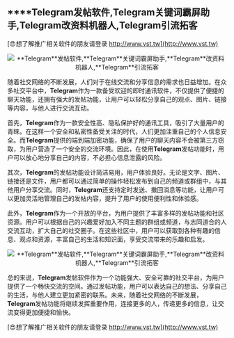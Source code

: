## ****Telegram**发帖软件,**Telegram**关键词霸屏助手,**Telegram**改资料机器人,**Telegram**引流拓客**

[😍想了解推广相关软件的朋友请登录 http://www.vst.tw](http://www.vst.tw)

 <center><img src="https://vst.tw/MP4/tuiguang/png/2.png" alt="**Telegram**发帖软件,**Telegram**关键词霸屏助手,**Telegram**改资料机器人,**Telegram**引流拓客"></center>

随着社交网络的不断发展，人们对于在线交流和分享信息的需求也日益增加。在众多社交平台中，**Telegram**作为一款备受欢迎的即时通讯软件，不仅提供了便捷的聊天功能，还拥有强大的发帖功能，让用户可以轻松分享自己的观点、图片、链接等内容，与他人进行交流互动。

首先，**Telegram**作为一款安全性高、隐私保护好的通讯工具，吸引了大量用户的青睐。在这样一个安全和私密性备受关注的时代，人们更加注重自己的个人信息安全。而**Telegram**提供的端到端加密功能，确保了用户的聊天内容不会被第三方窃取，为用户营造了一个安全的交流环境。因此，在使用**Telegram**发帖功能时，用户可以放心地分享自己的内容，不必担心信息泄露的风险。

其次，**Telegram**的发帖功能设计简洁易用，用户体验良好。无论是文字、图片、链接还是文件，用户都可以通过简单的操作轻松发布到自己的频道或群组中，与其他用户分享交流。同时，**Telegram**还支持定时发送、撤回消息等功能，让用户可以更加灵活地管理自己的发帖内容，提升了用户的使用便利性和体验感。

此外，**Telegram**作为一个开放的平台，为用户提供了丰富多样的发帖功能和社区资源。用户可以根据自己的兴趣爱好加入不同主题的群组或频道，与志同道合的人交流互动，扩大自己的社交圈子。在这些社区中，用户可以获取到各种有趣的信息、观点和资源，丰富自己的生活和知识面，享受交流带来的乐趣和启发。

 <center><img src="https://vst.tw/MP4/tuiguang/png/0.png" alt="**Telegram**发帖软件,**Telegram**关键词霸屏助手,**Telegram**改资料机器人,**Telegram**引流拓客"></center>

总的来说，**Telegram**发帖软件作为一个功能强大、安全可靠的社交平台，为用户提供了一个畅快交流的空间。通过发帖功能，用户可以表达自己的想法、分享自己的生活，与他人建立更加紧密的联系。未来，随着社交网络的不断发展，**Telegram**发帖功能将继续发挥重要作用，连接更多的人，传递更多的信息，让交流变得更加便捷和愉快。

[😍想了解推广相关软件的朋友请登录 http://www.vst.tw](http://www.vst.tw)



